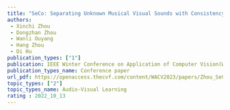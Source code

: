 ```yaml
---  
title: "SeCo: Separating Unknown Musical Visual Sounds with Consistency Guidance"  
authors:  
 - Xinchi Zhou
 - Dongzhan Zhou
 - Wanli Ouyang
 - Hang Zhou
 - Di Hu
publication_types: ["1"]  
publication: IEEE Winter Conference on Application of Computer Vision(WACV) 2022
publication_types_name: Conference paper
url_pdf: https://openaccess.thecvf.com/content/WACV2023/papers/Zhou_SeCo_Separating_Unknown_Musical_Visual_Sounds_With_Consistency_Guidance_WACV_2023_paper.pdf
topic_types: ["2"]
topic_types_name: Audio-Visual Learning
rating : 2022_10_13
---  
```

